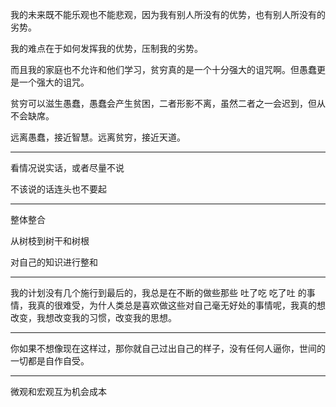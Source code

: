 我的未来既不能乐观也不能悲观，因为我有别人所没有的优势，也有别人所没有的劣势。

我的难点在于如何发挥我的优势，压制我的劣势。

  

而且我的家庭也不允许和他们学习，贫穷真的是一个十分强大的诅咒啊。但愚蠢更是一个强大的诅咒。

  

贫穷可以滋生愚蠢，愚蠢会产生贫困，二者形影不离，虽然二者之一会迟到，但从不会缺席。

  

远离愚蠢，接近智慧。远离贫穷，接近天道。
___
看情况说实话，或者尽量不说

不该说的话连头也不要起
___
整体整合

从树枝到树干和树根

  

对自己的知识进行整和
___
我的计划没有几个施行到最后的，我总是在不断的做些那些 吐了吃 吃了吐 的事情，我真的很难受，为什人类总是喜欢做这些对自己毫无好处的事情呢，我真的想改变，我想改变我的习惯，改变我的思想。
___
你如果不想像现在这样过，那你就自己过出自己的样子，没有任何人逼你，世间的一切都是自作自受。
___
微观和宏观互为机会成本